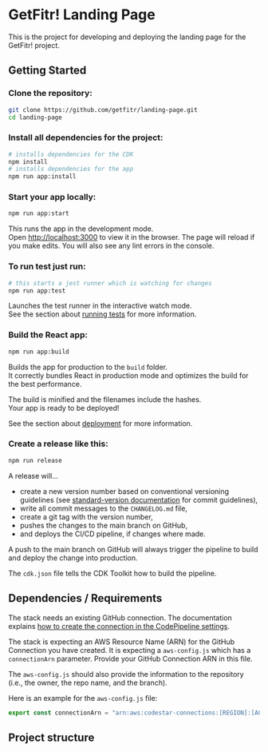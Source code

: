 # GetFitr! Landing Page

This is the project for developing and deploying the landing page for the GetFitr! project.

## Getting Started

### Clone the repository:

```bash
git clone https://github.com/getfitr/landing-page.git
cd landing-page
```

### Install all dependencies for the project:

```bash
# installs dependencies for the CDK
npm install
# installs dependencies for the app
npm run app:install
```

### Start your app locally:

```bash
npm run app:start
```

This runs the app in the development mode.\
Open [http://localhost:3000](http://localhost:3000) to view it in the browser.
The page will reload if you make edits. You will also see any lint errors in the console.

### To run test just run:

```bash
# this starts a jest runner which is watching for changes
npm run app:test
```

Launches the test runner in the interactive watch mode.\
See the section about [running tests](https://facebook.github.io/create-react-app/docs/running-tests) for more information.


### Build the React app:

```bash
npm run app:build
```

Builds the app for production to the `build` folder.\
It correctly bundles React in production mode and optimizes the build for the best performance.

The build is minified and the filenames include the hashes.\
Your app is ready to be deployed!

See the section about [deployment](https://facebook.github.io/create-react-app/docs/deployment) for more information.

### Create a release like this:

```bash
npm run release
```

A release will...

- create a new version number based on conventional versioning guidelines (see [standard-version documentation](https://github.com/conventional-changelog/standard-version) for commit guidelines),
- write all commit messages to the `CHANGELOG.md` file,
- create a git tag with the version number,
- pushes the changes to the main branch on GitHub,
- and deploys the CI/CD pipeline, if changes where made.

A push to the main branch on GitHub will always trigger the pipeline to build and deploy the change into production.

The `cdk.json` file tells the CDK Toolkit how to build the pipeline.

## Dependencies / Requirements

The stack needs an existing GitHub connection. The documentation explains [how to create the connection in the CodePipeline settings](https://docs.aws.amazon.com/codepipeline/latest/userguide/connections-github.html).

The stack is expecting an AWS Resource Name (ARN) for the GitHub Connection you have created. It is expecting a `aws-config.js` which has a `connectionArn` parameter. Provide your GitHub Connection ARN in this file.

The `aws-config.js` should also provide the information to the repository (i.e., the owner, the repo name, and the branch).

Here is an example for the `aws-config.js` file:

```js
export const connectionArn = "arn:aws:codestar-connections:[REGION]:[ACCOUNT_ID]:connection/[RESOURCE_ID]";
```

## Project structure

